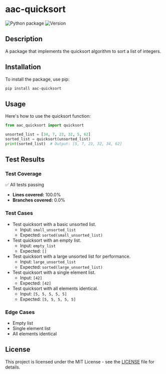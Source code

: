 # aac-quicksort

![Python package](https://img.shields.io/badge/python-3.6%2B-blue.svg) ![Version](https://img.shields.io/badge/version-0.1.0-brightgreen.svg)

## Description
A package that implements the quicksort algorithm to sort a list of integers.

## Installation
To install the package, use pip:
```bash
pip install aac-quicksort
```

## Usage
Here's how to use the quicksort function:
```python
from aac_quicksort import quicksort

unsorted_list = [34, 7, 23, 32, 5, 62]
sorted_list = quicksort(unsorted_list)
print(sorted_list)  # Output: [5, 7, 23, 32, 34, 62]
```

## Test Results
### Test Coverage
✅ All tests passing

- **Lines covered:** 100.0%
- **Branches covered:** 0.0%

### Test Cases
- Test quicksort with a basic unsorted list.
  - Input: `small_unsorted_list`
  - Expected: `sorted(small_unsorted_list)`
- Test quicksort with an empty list.
  - Input: `empty_list`
  - Expected: `[]`
- Test quicksort with a large unsorted list for performance.
  - Input: `large_unsorted_list`
  - Expected: `sorted(large_unsorted_list)`
- Test quicksort with a single element list.
  - Input: `[42]`
  - Expected: `[42]`
- Test quicksort with all elements identical.
  - Input: `[5, 5, 5, 5, 5]`
  - Expected: `[5, 5, 5, 5, 5]`

### Edge Cases
- Empty list
- Single element list
- All elements identical

## License
This project is licensed under the MIT License - see the [LICENSE](LICENSE) file for details.